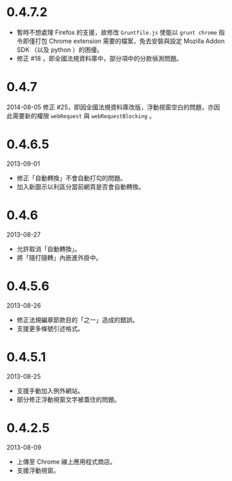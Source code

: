# 0.4.7.2
* 暫時不想處理 Firefox 的支援，故修改 `Gruntfile.js` 使能以 `grunt chrome` 指令即僅打包 Chrome extension 需要的檔案，免去安裝與設定 Mozilla Addon SDK （以及 python ）的困擾。
* 修正 #18 ，即全國法規資料庫中，部分項中的分款偵測問題。

# 0.4.7
2014-08-05
修正 #25，即因全國法規資料庫改版，浮動視窗空白的問題，亦因此需要新的權限 `webRequest` 與 `webRequestBlocking` 。

# 0.4.6.5 
2013-09-01
* 修正「自動轉換」不會自動打勾的問題。
* 加入新圖示以利區分當前網頁是否會自動轉換。

# 0.4.6
2013-08-27
* 允許取消「自動轉換」。
* 將「隨打隨轉」內嵌進外掛中。

# 0.4.5.6
2013-08-26
* 修正法規編章節款目的「之一」造成的錯誤。
* 支援更多條號引述格式。

# 0.4.5.1
2013-08-25
* 支援手動加入例外網站。
* 部分修正浮動視窗文字被蓋住的問題。

# 0.4.2.5
2013-08-09
* 上傳至 Chrome 線上應用程式商店。
* 支援浮動視窗。
